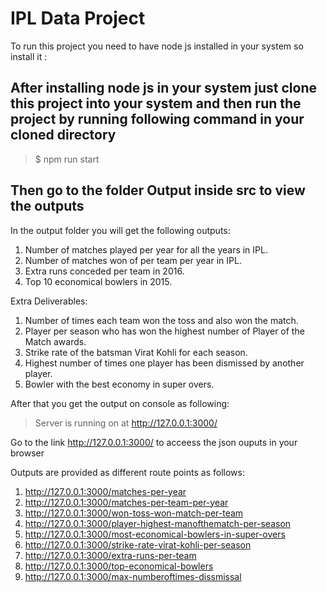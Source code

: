 # IPL Data Project

To run this project you need to have node js installed in your system so install it :

## After installing node js in your system just clone this project into your system and then run the project by running following command in your cloned directory

> $ npm run start

## Then go to the folder Output inside src to view the outputs

In the output folder you will get the following outputs:

1. Number of matches played per year for all the years in IPL.
2. Number of matches won of per team per year in IPL.
3. Extra runs conceded per team in 2016.
4. Top 10 economical bowlers in 2015.

Extra Deliverables:

1. Number of times each team won the toss and also won the match.
2. Player per season who has won the highest number of Player of the Match awards.
3. Strike rate of the batsman Virat Kohli for each season.
4. Highest number of times one player has been dismissed by another player.
5. Bowler with the best economy in super overs.

After that you get the output on console as following:

>Server is running on at http://127.0.0.1:3000/

Go to the link http://127.0.0.1:3000/ to acceess the json ouputs in your browser

Outputs are provided as different route points as follows:
1. http://127.0.0.1:3000/matches-per-year
2. http://127.0.0.1:3000/matches-per-team-per-year
3. http://127.0.0.1:3000/won-toss-won-match-per-team
4. http://127.0.0.1:3000/player-highest-manofthematch-per-season
5. http://127.0.0.1:3000/most-economical-bowlers-in-super-overs
6. http://127.0.0.1:3000/strike-rate-virat-kohli-per-season
7. http://127.0.0.1:3000/extra-runs-per-team
8. http://127.0.0.1:3000/top-economical-bowlers
9. http://127.0.0.1:3000/max-numberoftimes-dissmissal